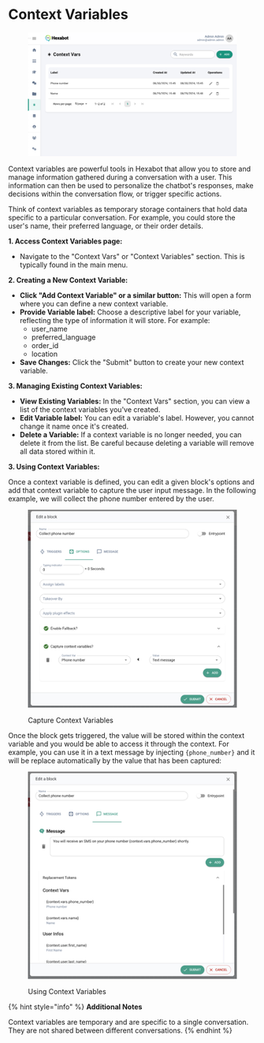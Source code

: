 # Context Variables

<figure><img src="../.gitbook/assets/image (1) (1) (1).png" alt=""><figcaption></figcaption></figure>

Context variables are powerful tools in Hexabot that allow you to store and manage information gathered during a conversation with a user. This information can then be used to personalize the chatbot's responses, make decisions within the conversation flow, or trigger specific actions.

Think of context variables as temporary storage containers that hold data specific to a particular conversation. For example, you could store the user's name, their preferred language, or their order details.

**1. Access Context Variables page:**

* Navigate to the "Context Vars" or "Context Variables" section. This is typically found in the main menu.

**2. Creating a New Context Variable:**

* **Click "Add Context Variable" or a similar button:** This will open a form where you can define a new context variable.
* **Provide Variable label:** Choose a descriptive label for your variable, reflecting the type of information it will store. For example:
  * user\_name
  * preferred\_language
  * order\_id
  * location
* **Save Changes:** Click the "Submit" button to create your new context variable.

**3. Managing Existing Context Variables:**

* **View Existing Variables:** In the "Context Vars" section, you can view a list of the context variables you've created.
* **Edit Variable label:** You can edit a variable's label. However, you cannot change it name once it's created.
* **Delete a Variable:** If a context variable is no longer needed, you can delete it from the list. Be careful because deleting a variable will remove all data stored within it.

**3. Using Context Variables:**

Once a context variable is defined, you can edit a given block's options and add that context variable to capture the user input message. In the following example, we will collect the phone number entered by the user.

<figure><img src="../.gitbook/assets/image (18).png" alt=""><figcaption><p>Capture Context Variables</p></figcaption></figure>

Once the block gets triggered, the value will be stored within the context variable and you would be able to access it through the context. For example, you can use it in a text message by injecting `{phone_number}` and it will be replace automatically by the value that has been captured:&#x20;

<figure><img src="../.gitbook/assets/image (19).png" alt=""><figcaption><p>Using Context Variables</p></figcaption></figure>



{% hint style="info" %}
**Additional Notes**

Context variables are temporary and are specific to a single conversation. They are not shared between different conversations.
{% endhint %}
